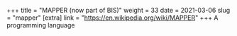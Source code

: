 +++
title = "MAPPER (now part of BIS)"
weight = 33
date = 2021-03-06
slug = "mapper"
[extra]
link = "https://en.wikipedia.org/wiki/MAPPER"
+++
A programming language

